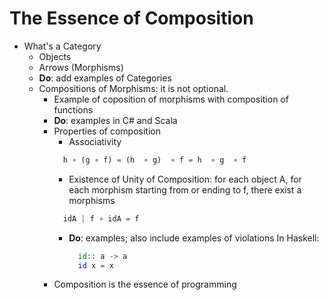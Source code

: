 The Essence of Composition
================================

* What's a Category
    * Objects
    * Arrows (Morphisms)
    * **Do**: add examples of Categories
    * Compositions of Morphisms: it is not optional.
        * Example of coposition of morphisms with composition of functions  
        * **Do**: examples in C# and Scala
        * Properties of composition
            * Associativity
            ```haskell
              h ∘ (g ∘ f) = (h  ∘ g)  ∘ f = h  ∘ g  ∘ f
            ```
            * Existence of Unity of Composition: for each object A, for each morphism starting from or ending to f, there exist a morphisms 
            ```haskell
              idA | f ∘ idA = f
            ```
            * **Do**: examples; also include examples of violations
              In Haskell:
              ```haskell
                id:: a -> a
                id x = x
              ```
        * Composition is the essence of programming
        
    
    
    

